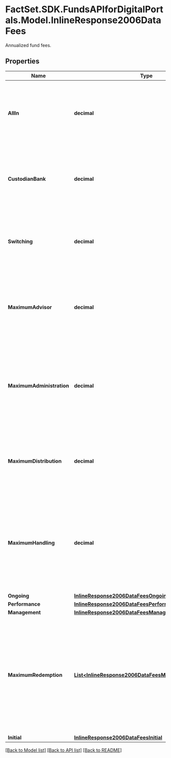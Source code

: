 # FactSet.SDK.FundsAPIforDigitalPortals.Model.InlineResponse2006DataFees
Annualized fund fees.

## Properties

Name | Type | Description | Notes
------------ | ------------- | ------------- | -------------
**AllIn** | **decimal** | All-in fee. It is a measure of the total costs associated with investing in the fund and includes managing and operating costs. | [optional] 
**CustodianBank** | **decimal** | Custodian bank fee. It is paid from the assets of the fund to the custodian bank (see attribute custodianBank) for holding the fund&#39;s assets. | [optional] 
**Switching** | **decimal** | Switching fee. It is paid for moving an investment from one fund to another within the same umbrella fund. | [optional] 
**MaximumAdvisor** | **decimal** | Maximum possible value of the advisor fee. It is paid from the assets of the investment fund to the fund company for advisory services. | [optional] 
**MaximumAdministration** | **decimal** | Maximum possible value of the administration fee. It is paid for running and administration of the fund excluding expenses for an advisor and/or a manager. | [optional] 
**MaximumDistribution** | **decimal** | Maximum possible value of the distribution fee. It s paid for distribution services provided by a distribution agent. | [optional] 
**MaximumHandling** | **decimal** | Maximum possible value of the handling fee. It is paid for handling services of a fund. This fee may include, but is not limited to, the administration fee, the management fee, and the distribution fee. | [optional] 
**Ongoing** | [**InlineResponse2006DataFeesOngoing**](InlineResponse2006DataFeesOngoing.md) |  | [optional] 
**Performance** | [**InlineResponse2006DataFeesPerformance**](InlineResponse2006DataFeesPerformance.md) |  | [optional] 
**Management** | [**InlineResponse2006DataFeesManagement**](InlineResponse2006DataFeesManagement.md) |  | [optional] 
**MaximumRedemption** | [**List&lt;InlineResponse2006DataFeesMaximumRedemption&gt;**](InlineResponse2006DataFeesMaximumRedemption.md) | Maximum possible value of the redemption fee. It is a proportion of the redeemed investment amount paid once by the investor to the fund company when selling fund shares of the share class. Also called selling fee or exit charge. | [optional] 
**Initial** | [**InlineResponse2006DataFeesInitial**](InlineResponse2006DataFeesInitial.md) |  | [optional] 

[[Back to Model list]](../README.md#documentation-for-models) [[Back to API list]](../README.md#documentation-for-api-endpoints) [[Back to README]](../README.md)

